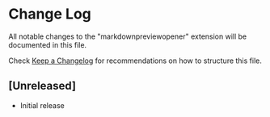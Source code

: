 # Change Log

All notable changes to the "markdownpreviewopener" extension will be documented in this file.

Check [Keep a Changelog](http://keepachangelog.com/) for recommendations on how to structure this file.

## [Unreleased]

- Initial release